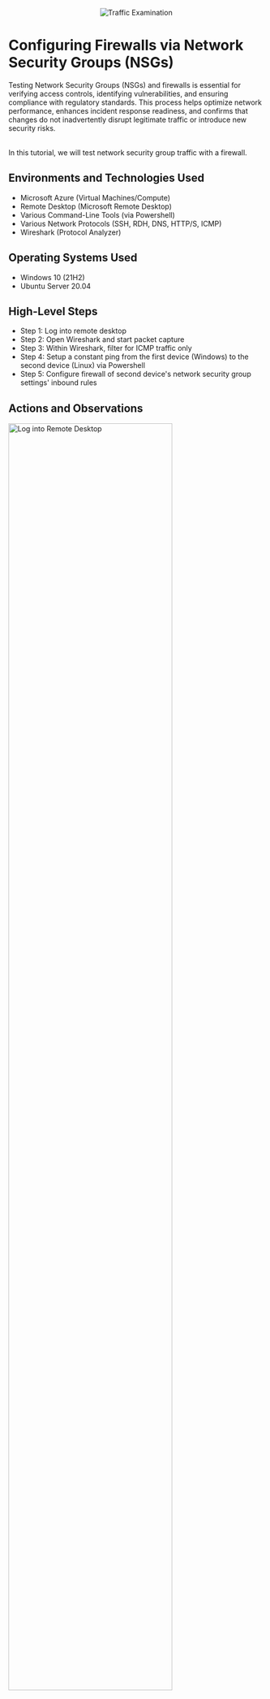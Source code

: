 <p align="center">
<img src="https://i.imgur.com/Ua7udoS.png" alt="Traffic Examination"/>
</p>

<h1>Configuring Firewalls via Network Security Groups (NSGs)</h1>
Testing Network Security Groups (NSGs) and firewalls is essential for verifying access controls, identifying vulnerabilities, and ensuring compliance with regulatory standards. This process helps optimize network performance, enhances incident response readiness, and confirms that changes do not inadvertently disrupt legitimate traffic or introduce new security risks. <br/><br/>

In this tutorial, we will test network security group traffic with a firewall. <br />

<h2>Environments and Technologies Used</h2>

- Microsoft Azure (Virtual Machines/Compute)
- Remote Desktop (Microsoft Remote Desktop)
- Various Command-Line Tools (via Powershell)
- Various Network Protocols (SSH, RDH, DNS, HTTP/S, ICMP)
- Wireshark (Protocol Analyzer)

<h2>Operating Systems Used </h2>

- Windows 10 (21H2)
- Ubuntu Server 20.04

<h2>High-Level Steps</h2>

- Step 1: Log into remote desktop 
- Step 2: Open Wireshark and start packet capture
- Step 3: Within Wireshark, filter for ICMP traffic only
- Step 4: Setup a constant ping from the first device (Windows) to the second device (Linux) via Powershell
- Step 5: Configure firewall of second device's network security group settings' inbound rules


<h2>Actions and Observations</h2>

<p>
<img src="https://i.imgur.com/7E93uXW.png" height="80%" width="80%" alt="Log into Remote Desktop"/>
</p>
<p>
Step 1: We're going to log into a remote desktop using the virtual machine's public IP address and created username and password. 
</p>
<br />

<p>
<img src="https://i.imgur.com/dlnWxf3.png" height="80%" width="80%" alt="Filter for ICMP"/>
</p>
<p>
Step 2: Open Wireshark and type 'ICMP' into the filter - this lets us test the connectivity between the Windows VM and a second VM (Linux) device without seeing irrelevant traffic. 
</p>
<br />

<p>
<img src="https://i.imgur.com/5IRiRtj.png" height="80%" width="80%" alt="Disk Sanitization Steps"/>
</p>
<p>
Step 3: Retrieve the private IP address of VM. 

</p>

<p>
<img src="https://i.imgur.com/zDWAbPa.png" height="80%" width="80%" alt="Ping the Linux virtual machine using Powershell"/>
</p>
<p>
Step 4: Ping the second VM from Powershell using 'ping IP -t' to create a nonstop ping. 

</p>

<p>
<img src="https://i.imgur.com/V6M9ruH.png" height="80%" width="80%" alt="Ping the Linux virtual machine using Powershell"/>
</p>
<p>
Step 5: Go to the second VM (in this case the Linux server) in Azure, and update the network security group settings' inbound rules. <br/> <br/> 

Add a new rule with the following: Source is 'any', Source Port Ranges is '*', Destination is 'any', Service is 'custom' and Destination Port Ranges is '*'. The protocol is 'ICMPv4', the Action is 'Deny' and the Priority is 290 (so that it gets executed before any other rule). Click continue. 
</p>

<p>
<img src="https://i.imgur.com/nSAIQLH.png" height="80%" width="80%" alt="Powershell showing timed out status"/>
</p>

<p>Once the changes have made their way through the system, the firewall comes into effect. We can see the firewall is working because Powershell shows a timed out status. </p>

<p>
<img src="https://i.imgur.com/NBNyWUe.png" height="80%" width="80%" alt="Wireshark showing only requests"/>
</p>

<p>Another sign the firewall is working is through Wireshark not showing replies to the requests, meaning no two-way communication between devices. </p>

<br />
